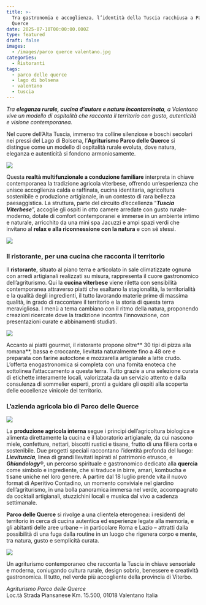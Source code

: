 ```yaml
---
title: >-
  Tra gastronomia e accoglienza, l’identità della Tuscia racchiusa a Parco delle
  Querce
date: 2025-07-10T00:00:00.000Z
type: featured
draft: false
images:
  - /images/parco querce valentano.jpg
categories:
  - Ristoranti
tags:
  - parco delle querce
  - lago di bolsena
  - valentano
  - tuscia
---
```


*Tra **eleganza rurale, cucina d’autore e natura incontaminata**, a Valentano vive un modello di ospitalità che racconta il territorio con gusto, autenticità e visione contemporanea.*

Nel cuore dell’Alta Tuscia, immerso tra colline silenziose e boschi secolari nei pressi del Lago di Bolsena, l’**Agriturismo Parco delle Querce** si distingue come un modello di ospitalità rurale evoluta, dove natura, eleganza e autenticità si fondono armoniosamente.

![](</images/interno querce.png>)

Questa **realtà multifunzionale a conduzione familiare** interpreta in chiave contemporanea la tradizione agricola viterbese, offrendo un’esperienza che unisce accoglienza calda e raffinata, cucina identitaria, agricoltura sostenibile e produzione artigianale, in un contesto di rara bellezza paesaggistica. La struttura, parte del circuito d’eccellenza “***Tuscia Viterbese***”, accoglie gli ospiti in otto camere arredate con gusto rurale-moderno, dotate di comfort contemporanei e immerse in un ambiente intimo e naturale, arricchito da una mini spa Jacuzzi e ampi spazi verdi che invitano al **relax e alla riconnessione con la natura** e con sé stessi.

![](</images/querce camera.png>)

### Il ristorante, per una cucina che racconta il territorio

Il **ristorante**, situato al piano terra e articolato in sale climatizzate ognuna con arredi artigianali realizzati su misura, rappresenta il cuore gastronomico dell’agriturismo. Qui la **cucina viterbese** viene riletta con sensibilità contemporanea attraverso piatti che esaltano la stagionalità, la territorialità e la qualità degli ingredienti, il tutto lavorando materie prime di massima qualità, in grado di raccontare il territorio e la storia di questa terra meravigliosa. I menù a tema cambiano con il ritmo della natura, proponendo creazioni ricercate dove la tradizione incontra l’innovazione, con presentazioni curate e abbinamenti studiati.

![](</images/querce pizza.jpg>)

Accanto ai piatti gourmet, il ristorante propone oltre\*\* 30 tipi di pizza alla romana\*\*, bassa e croccante, lievitata naturalmente fino a 48 ore e preparata con farine autoctone e mozzarella artigianale a latte crudo. L’offerta enogastronomica si completa con una fornita enoteca che sottolinea l’attaccamento a questa terra. Tutto grazie a una selezione curata di etichette interamente locali, valorizzata da un servizio attento e dalla consulenza di sommelier esperti, pronti a guidare gli ospiti alla scoperta delle eccellenze vinicole del territorio.

### L’azienda agricola bio di Parco delle Querce

![](/images/quercus.jpg)

La **produzione agricola interna** segue i principi dell’agricoltura biologica e alimenta direttamente la cucina e il laboratorio artigianale, da cui nascono miele, confetture, nettari, biscotti rustici e tisane, frutto di una filiera corta e sostenibile. Due progetti speciali raccontano l’identità profonda del luogo: ***Lievituscia***, linea di grandi lievitati ispirati al patrimonio etrusco, e ***Ghiandology***®, un percorso spirituale e gastronomico dedicato alla **quercia** come simbolo e ingrediente, che si traduce in birre, amari, kombucha e tisane uniche nel loro genere. A partire dal 18 luglio prende vita il nuovo format di Aperitivo Contadino, un momento conviviale nel giardino dell’agriturismo, in una bolla panoramica immersa nel verde, accompagnato da cocktail artigianali, stuzzichini locali e musica dal vivo a cadenza settimanale.

**Parco delle Querce** si rivolge a una clientela eterogenea: i residenti del territorio in cerca di cucina autentica ed esperienze legate alla memoria, e gli abitanti delle aree urbane – in particolare Roma e Lazio – attratti dalla possibilità di una fuga dalla routine in un luogo che rigenera corpo e mente, tra natura, gusto e semplicità curata.

![](</images/azienda agricola parco querce.jpg>)

Un agriturismo contemporaneo che racconta la Tuscia in chiave sensoriale e moderna, coniugando cultura rurale, design sobrio, benessere e creatività gastronomica. Il tutto, nel verde più accogliente della provincia di Viterbo.

*Agriturismo Parco delle Querce*\
Loc.tà Strada Piansanese Km. 15.500, 01018 Valentano Italia
